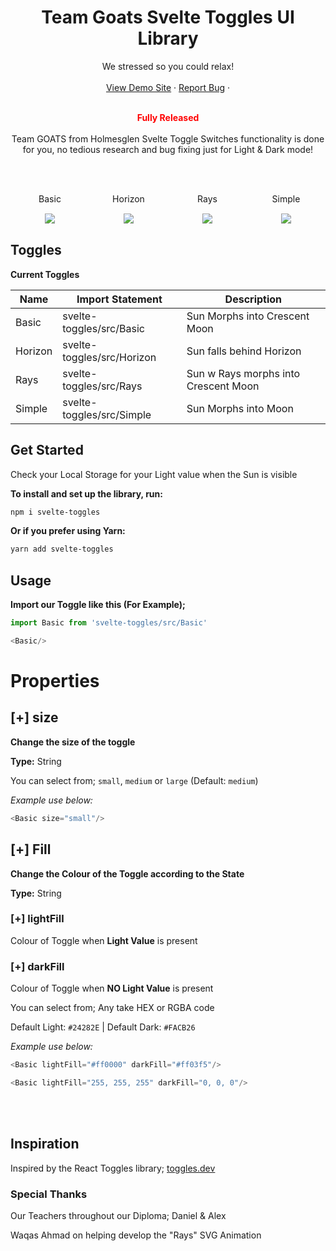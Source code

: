 
  <div align="center">
<h1>Team Goats Svelte Toggles UI Library</h1>
    We stressed so you could relax!
    <br />
    <br />
    <a href="https://sveltetoggles.onrender.com" disabled>View Demo Site</a>
    ·
    <a href="https://github.com/Team-GOATS/svelte-toggles-npm-package/issues">Report Bug</a>
    ·

  <br/>
  <br/>

   <span style="color:red"><strong> Fully Released </strong></span>
  <br />
  <br />
  Team GOATS from Holmesglen Svelte Toggle Switches functionality is done for you, no tedious research and bug fixing just for Light & Dark mode!

  <br />
  <br />
  <div style="display: flex" align="center">
  <div style="width: 25%;">
  <p>Basic</p>
  <img src="https://media3.giphy.com/media/v1.Y2lkPTc5MGI3NjExcDhxZzE4dXd1M2VmbW52emQ4bXZnZXdqdHY0aGZxenJqazVid2xhOCZlcD12MV9pbnRlcm5hbF9naWZfYnlfaWQmY3Q9Zw/d0GKBjUK11NfpeXV2k/giphy.gif" style="margin: 1px">
  </div>

  <div style="width: 25%;">
    <p>Horizon</p>
    <img src="https://media3.giphy.com/media/v1.Y2lkPTc5MGI3NjExcDc2bmtmcjZvc3lnajk2MHlkOGhtajQzcWNrbmtmdmJoN2hrZ3UzciZlcD12MV9pbnRlcm5hbF9naWZfYnlfaWQmY3Q9Zw/1h4hrHJNvhul1bXES3/giphy.gif" style="margin: 1px">
  </div>

  <div style="width: 25%;">
    <p>Rays</p>
    <img src="https://media1.giphy.com/media/v1.Y2lkPTc5MGI3NjExbGZzZWFjZjZjYmVqZ3Vxd3plZmd5YWlodDNxMTloZWoyejhvcTB1eCZlcD12MV9pbnRlcm5hbF9naWZfYnlfaWQmY3Q9Zw/9D7xN8s3rKHfLDlBve/giphy.gif" style="margin: 1px">
  </div>

  <div style="width: 25%;">
    <p>Simple</p>
    <img src="https://media2.giphy.com/media/v1.Y2lkPTc5MGI3NjExenRyZjZ1bmdvYzR2NXF5M3RtazViYm95MXI1MXA0OTdvenRzdHpqNiZlcD12MV9pbnRlcm5hbF9naWZfYnlfaWQmY3Q9Zw/pJ5jHRwItT5BPV38Ij/giphy.gif" style="margin: 1px">
  </div>

  </div>
  
  </div>


## Toggles

**Current Toggles**

| Name                         | Import Statement         | Description |
-------------------------|--------------------------|---------------|
|Basic      | svelte-toggles/src/Basic          | Sun Morphs into Crescent Moon  |
|Horizon      | svelte-toggles/src/Horizon          | Sun falls behind Horizon  |
|Rays      | svelte-toggles/src/Rays          | Sun w Rays morphs into Crescent Moon  |
|Simple      | svelte-toggles/src/Simple          | Sun Morphs into Moon  |


## Get Started


Check your Local Storage for your Light value when the Sun is visible

**To install and set up the library, run:**

```sh
npm i svelte-toggles
```

**Or if you prefer using Yarn:**

```sh
yarn add svelte-toggles
```

## Usage
**Import our Toggle like this (For Example);**
```js
import Basic from 'svelte-toggles/src/Basic'

<Basic/>
```
# Properties

## [+] size

__Change the size of the toggle__

__Type:__ String

You can select from; `small`, `medium` or `large` (Default: `medium`)

_Example use below:_
```js
<Basic size="small"/>
```
## [+] Fill

__Change the Colour of the Toggle according to the State__

__Type:__ String


### [+] lightFill

Colour of Toggle when **Light Value** is present

### [+] darkFill

Colour of Toggle when **NO Light Value** is present

You can select from; Any take HEX or RGBA code 

Default Light: `#24282E` | Default Dark: `#FACB26`

_Example use below:_
```js
<Basic lightFill="#ff0000" darkFill="#ff03f5"/>
```
```js
<Basic lightFill="255, 255, 255" darkFill="0, 0, 0"/>
```

<br />
<br />

## Inspiration
Inspired by the React Toggles library; <a href="https://www.toggles.dev"> toggles.dev</a>

### Special Thanks
Our Teachers throughout our Diploma; Daniel & Alex

Waqas Ahmad on helping develop the "Rays" SVG Animation